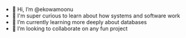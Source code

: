 - 👋 Hi, I’m @ekowamoonu
- 👀 I'm super curious to learn about how systems and software work
- 🌱 I’m currently learning more deeply about databases
- 💞️ I’m looking to collaborate on any fun project 


